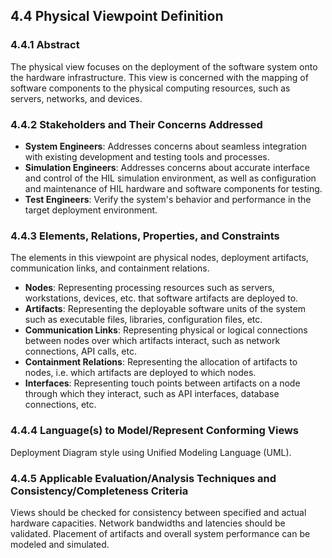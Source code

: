 ## 4.4 Physical Viewpoint Definition

### 4.4.1 Abstract
The physical view focuses on the deployment of the software system onto the hardware infrastructure. This view is concerned with the mapping of software components to the physical computing resources, such as servers, networks, and devices.

### 4.4.2 Stakeholders and Their Concerns Addressed

- **System Engineers**: Addresses concerns about seamless integration with existing development and testing tools and processes.
- **Simulation Engineers**: Addresses concerns about accurate interface and control of the HIL simulation environment, as well as configuration and maintenance of HIL hardware and software components for testing.
- **Test Engineers**: Verify the system's behavior and performance in the target deployment environment.

### 4.4.3 Elements, Relations, Properties, and Constraints
The elements in this viewpoint are physical nodes, deployment artifacts, communication links, and
containment relations.
- **Nodes**: Representing processing resources such as servers, workstations, devices, etc. that
software artifacts are deployed to.
- **Artifacts**: Representing the deployable software units of the system such as executable files,
libraries, configuration files, etc.
- **Communication Links**: Representing physical or logical connections between nodes over which
artifacts interact, such as network connections, API calls, etc.
- **Containment Relations**: Representing the allocation of artifacts to nodes, i.e. which artifacts are
deployed to which nodes.
- **Interfaces**: Representing touch points between artifacts on a node through which they interact,
such as API interfaces, database connections, etc.

### 4.4.4 Language(s) to Model/Represent Conforming Views
Deployment Diagram style using Unified Modeling Language (UML).

### 4.4.5 Applicable Evaluation/Analysis Techniques and Consistency/Completeness Criteria
Views should be checked for consistency between specified and actual hardware capacities. Network
bandwidths and latencies should be validated. Placement of artifacts and overall system performance can
be modeled and simulated.